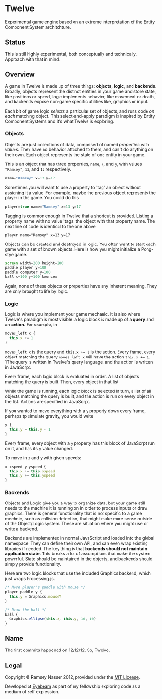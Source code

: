 # Twelve
Experimental game engine based on an extreme interpretation of the Entity Component System architchture.

## Status
This is still highly experimental, both conceptually and technically. Approach with that in mind.

## Overview
A game in Twelve is made up of three things: **objects**, **logic**, and **backends**. Broadly, objects represent the distinct entities in your game and store state, like positions or speed, logic implements behavior, like movement or death, and backends expose non-game specific utilities like, graphics or input.

Each bit of game logic *selects* a particular set of objects, and runs code *on each* matching object. This select-and-apply paradigm is inspired by Entity Component Systems and it's what Twelve is exploring.

### Objects
Objects are just collections of data, comprised of named *properties* with *values*. They have no behavior attached to them, and can't do anything on their own. Each object represents the state of one entity in your game.

This is an object that has three properties, `name`, `x`, and `y`, with values `"Ramsey"`, `13`, and `17` respectively.

```javascript
name="Ramsey" x=13 y=17
```

Sometimes you will want to use a property to 'tag' an object without assigning it a value. For example, maybe the previous object represents the player in the game. You could do this

```javascript
player=true name="Ramsey" x=13 y=17
```

Tagging is common enough in Twelve that a shortcut is provided. Listing a property name with no value 'tags' the object with that property name. The next line of code is identical to the one above

```
player name="Ramsey" x=13 y=17
```

Objects can be created and destroyed in logic. You often want to start each game with a set of known objects. Here is how you might initialize a Pong-stye game.

```javascript
screen width=200 height=200
paddle player y=100
paddle computer y=100
ball x=100 y=100 bounces
```

Again, none of these objects or properties have any inherent meaning. They are only brought to life by logic.

### Logic
Logic is where you implement your game mechanic. It is also where Twelve's paradigm is most visible: a logic block is made up of a **query** and an **action**. For example, in

```javascript
moves_left x {
  this.x += 1
}
```

`moves_left x` is the query and `this.x += 1` is the action. Every frame, every object matching the query `moves_left x` will have the action `this.x += 1`. 1The query is written in Twelve's query language, and the action is written in JavaScrpt.

Every frame, each logic block is evaluated in order. A list of objects matching the query is built. Then, every object in that list  

While the game is running, each logic block is selected in turn, a list of all objects matching the query is built, and the action is run on every object in the list. Actions are specified in JavaScrpt.

If you wanted to move everything with a `y` property down every frame, perhaps tp simulate gravity, you would write

```javascript
y {
  this.y = this.y - 1
}
```

Every frame, every object with a `y` property has this block of JavaScrpt run on it, and has its `y` value changed.

To move in x and y with given speeds:

```javascript
x xspeed y yspeed {
  this.x += this.xspeed
  this.y += this.yspeed
}
```

### Backends
Objects and Logic give you a way to organize data, but your game still needs to the machine it is running on in order to process inputs or draw graphics. There is general functionality that is not specific to a game mechnic, such as collision detection, that might make more sense outside of the Object/Logic system. These are situation where you might use or write a backend.

Backends are implemented in normal JavaScript and loaded into the global namespace. They can define their own API, and can even wrap existing libraries if needed. The key thing is that **backends should not maintain application state**. This breaks a lot of assumptions that make the system powerful. State should be maintained in the objects, and backends should simply provide functionality.

Here are two logic blocks that use the included Graphics backend, which just wraps Processing.js.

```javascript
/* Move player's paddle with mouse */
player paddle y {
  this.y = Graphics.mouseY
}

/* Draw the ball */
ball {
  Graphics.ellipse(this.x, this.y, 10, 10)
}
```

## Name
The first commits happened on 12/12/12. So, Twelve.

## Legal
Copyright &copy; Ramsey Nasser 2012, provided under the [MIT License](http://opensource.org/licenses/MIT).

Developed at [Eyebeam](http://eyebeam.org) as part of my fellowship exploring code as a medium of self expression.
